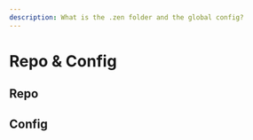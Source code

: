 ```yaml
---
description: What is the .zen folder and the global config?
---
```


# Repo & Config

## Repo

## Config